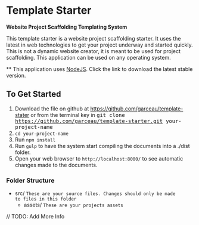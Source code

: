 # Template Starter

<b>Website Project Scaffolding Templating System</b>

This template starter is a website project scaffolding starter. It uses the latest in web technologies to get your project underway and started quickly. This is not a dynamic website creator, it is meant to be used for project scaffolding. This application can be used on any operating system.

** This application uses [NodeJS](http://nodejs.org). Click the link to download the latest stable version. 

## To Get Started
1. Download the file on github at https://github.com/garceau/template-stater or from the terminal
key in <kbd>git clone https://github.com/garceau/template-starter.git your-project-name</kbd>
3. <code>cd your-project-name</code>
2. Run <code>npm install</code>
3. Run <code>gulp</code> to have the system start compiling the documents into a ./dist folder.
4.  Open your web browser to <code>http://localhost:8000/</code> to see automatic changes made to the documents.

### Folder Structure
- src/ <code>These are your source files. Changes should only be made to files in this folder</code>
    - assets/ <code>These are your projects assets</code>

// TODO: Add More Info



